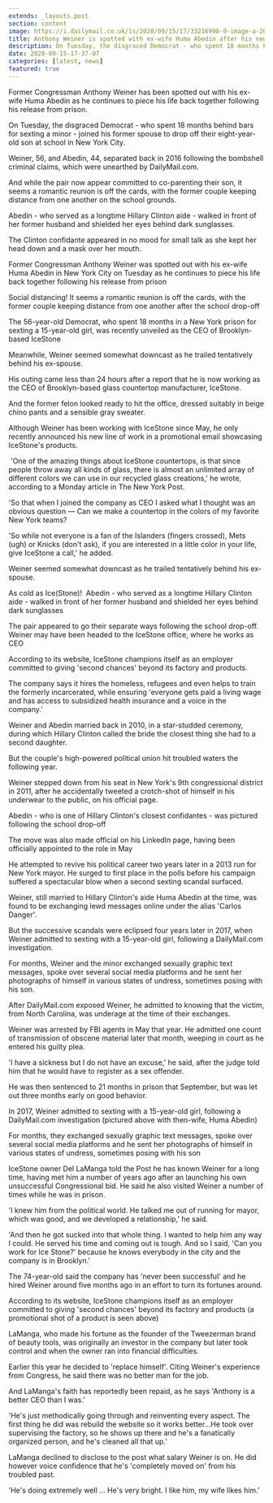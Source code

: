 ```yaml
---
extends: _layouts.post
section: content
image: https://i.dailymail.co.uk/1s/2020/09/15/17/33216998-0-image-a-20_1600187375079.jpg 
title: Anthony Weiner is spotted with ex-wife Huma Abedin after his new job is revealed 
description: On Tuesday, the disgraced Democrat - who spent 18 months behind bars for sexting a minor - joined his former spouse to drop off their eight-year-old son  at school in New York City. 
date: 2020-09-15-17-37-07 
categories: [latest, news] 
featured: true 
--- 
```

Former Congressman Anthony Weiner has been spotted out with his ex-wife Huma Abedin as he continues to piece his life back together following his release from prison. 

On Tuesday, the disgraced Democrat - who spent 18 months behind bars for sexting a minor - joined his former spouse to drop off their eight-year-old son at school in New York City.  

Weiner, 56, and Abedin, 44, separated back in 2016 following the bombshell criminal claims, which were unearthed by DailyMail.com. 

And while the pair now appear committed to co-parenting their son, it seems a romantic reunion is off the cards, with the former couple keeping distance from one another on the school grounds.   

Abedin - who served as a longtime Hillary Clinton aide - walked in front of her former husband and shielded her eyes behind dark sunglasses. 

The Clinton confidante appeared in no mood for small talk as she kept her head down and a mask over her mouth. 

Former Congressman Anthony Weiner was spotted out with his ex-wife Huma Abedin in New York City on Tuesday as he continues to piece his life back together following his release from prison

Social distancing! It seems a romantic reunion is off the cards, with the former couple keeping distance from one another after the school drop-off 

The 56-year-old Democrat, who spent 18 months in a New York prison for sexting a 15-year-old girl, was recently unveiled as the CEO of Brooklyn-based IceStone

Meanwhile, Weiner seemed somewhat downcast as he trailed tentatively behind his ex-spouse. 

His outing came less than 24 hours after a report that he is now working as the CEO of Brooklyn-based glass countertop manufacturer, IceStone.  

And the former felon looked ready to hit the office, dressed suitably in beige chino pants and a sensible gray sweater. 

Although Weiner has been working with IceStone since May, he only recently announced his new line of work in a promotional email showcasing IceStone's products. 

 'One of the amazing things about IceStone countertops, is that since people throw away all kinds of glass, there is almost an unlimited array of different colors we can use in our recycled glass creations,' he wrote, according to a Monday article in The New York Post. 

'So that when I joined the company as CEO I asked what I thought was an obvious question — Can we make a countertop in the colors of my favorite New York teams?

'So while not everyone is a fan of the Islanders (fingers crossed), Mets (ugh) or Knicks (don't ask), if you are interested in a little color in your life, give IceStone a call,' he added.

Weiner seemed somewhat downcast as he trailed tentatively behind his ex-spouse.

As cold as Ice(Stone)!  Abedin - who served as a longtime Hillary Clinton aide - walked in front of her former husband and shielded her eyes behind dark sunglasses

The pair appeared to go their separate ways following the school drop-off. Weiner may have been headed to the IceStone office, where he works as CEO 

According to its website, IceStone champions itself as an employer committed to giving 'second chances' beyond its factory and products.

The company says it hires the homeless, refugees and even helps to train the formerly incarcerated, while ensuring 'everyone gets paid a living wage and has access to subsidized health insurance and a voice in the company.' 

Weiner and Abedin married back in 2010, in a star-studded ceremony, during which Hillary Clinton called the bride the closest thing she had to a second daughter. 

But the couple's high-powered political union hit troubled waters the following year. 

Weiner stepped down from his seat in New York's 9th congressional district in 2011, after he accidentally tweeted a crotch-shot of himself in his underwear to the public, on his official page.

Abedin - who is one of Hillary Clinton's closest confidantes - was pictured following the school drop-off 

The move was also made official on his LinkedIn page, having been officially appointed to the role in May

He attempted to revive his political career two years later in a 2013 run for New York mayor. He surged to first place in the polls before his campaign suffered a spectacular blow when a second sexting scandal surfaced.

Weiner, still married to Hillary Clinton's aide Huma Abedin at the time, was found to be exchanging lewd messages online under the alias 'Carlos Danger'.

But the successive scandals were eclipsed four years later in 2017, when Weiner admitted to sexting with a 15-year-old girl, following a DailyMail.com investigation.

For months, Weiner and the minor exchanged sexually graphic text messages, spoke over several social media platforms and he sent her photographs of himself in various states of undress, sometimes posing with his son.

After DailyMail.com exposed Weiner, he admitted to knowing that the victim, from North Carolina, was underage at the time of their exchanges.

Weiner was arrested by FBI agents in May that year. He admitted one count of transmission of obscene material later that month, weeping in court as he entered his guilty plea.

'I have a sickness but I do not have an excuse,' he said, after the judge told him that he would have to register as a sex offender.

He was then sentenced to 21 months in prison that September, but was let out three months early on good behavior. 

In 2017, Weiner admitted to sexting with a 15-year-old girl, following a DailyMail.com investigation (pictured above with then-wife, Huma Abedin)

For months, they exchanged sexually graphic text messages, spoke over several social media platforms and he sent her photographs of himself in various states of undress, sometimes posing with his son

IceStone owner Del LaManga told the Post he has known Weiner for a long time, having met him a number of years ago after an launching his own unsuccessful Congressional bid. He said he also visited Weiner a number of times while he was in prison.

'I knew him from the political world. He talked me out of running for mayor, which was good, and we developed a relationship,' he said.

'And then he got sucked into that whole thing. I wanted to help him any way I could. He served his time and coming out is tough. And so I said, 'Can you work for Ice Stone?' because he knows everybody in the city and the company is in Brooklyn.'

The 74-year-old said the company has 'never been successful' and he hired Weiner around five months ago in an effort to turn its fortunes around.

According to its website, IceStone champions itself as an employer committed to giving 'second chances' beyond its factory and products (a promotional shot of a product is seen above)

LaManga, who made his fortune as the founder of the Tweezerman brand of beauty tools, was originally an investor in the company but later took control and when the owner ran into financial difficulties.

Earlier this year he decided to 'replace himself'. Citing Weiner's experience from Congress, he said there was no better man for the job.

And LaManga's faith has reportedly been repaid, as he says 'Anthony is a better CEO than I was.'

'He's just methodically going through and reinventing every aspect. The first thing he did was rebuild the website so it works better…He took over supervising the factory, so he shows up there and he's a fanatically organized person, and he's cleaned all that up.'

LaManga declined to disclose to the post what salary Weiner is on. He did however voice confidence that he's 'completely moved on' from his troubled past.

'He's doing extremely well … He's very bright. I like him, my wife likes him.'


